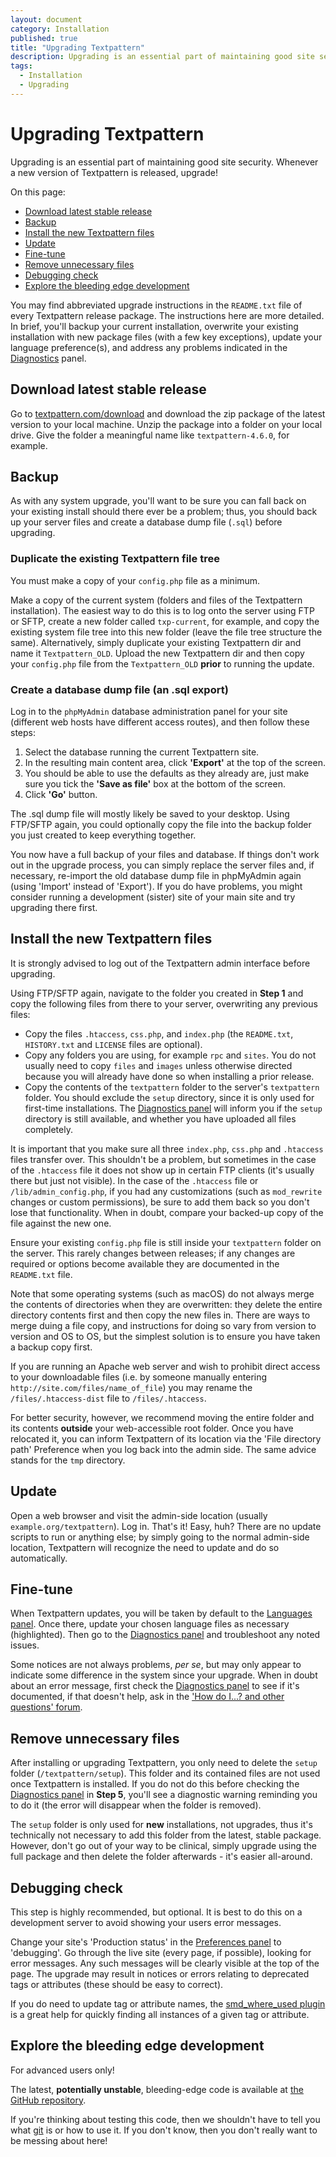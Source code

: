 ```yaml
---
layout: document
category: Installation
published: true
title: "Upgrading Textpattern"
description: Upgrading is an essential part of maintaining good site security. Whenever a new version of Textpattern is released, upgrade!
tags:
  - Installation
  - Upgrading
---
```


# Upgrading Textpattern

Upgrading is an essential part of maintaining good site security. Whenever a new version of Textpattern is released, upgrade!

On this page:

* [Download latest stable release](#download-latest-stable-release)
* [Backup](#backup)
* [Install the new Textpattern files](#install-the-new-textpattern-files)
* [Update](#update)
* [Fine-tune](#fine-tune)
* [Remove unnecessary files](#remove-unnecessary-files)
* [Debugging check](#debugging-check)
* [Explore the bleeding edge development](#explore-the-bleeding-edge-development)

You may find abbreviated upgrade instructions in the `README.txt` file of every Textpattern release package. The instructions here are more detailed. In brief, you'll backup your current installation, overwrite your existing installation with new package files (with a few key exceptions), update your language preference(s), and address any problems indicated in the [Diagnostics](http://docs.textpattern.io/administration/diagnostics-panel) panel.

## Download latest stable release

Go to [textpattern.com/download](http://textpattern.com/download) and download the zip package of the latest version to your local machine. Unzip the package into a folder on your local drive. Give the folder a meaningful name like `textpattern-4.6.0`, for example.

## Backup

As with any system upgrade, you'll want to be sure you can fall back on your existing install should there ever be a problem; thus, you should back up your server files and create a database dump file (`.sql`) before upgrading.

### Duplicate the existing Textpattern file tree

You must make a copy of your `config.php` file as a minimum.

Make a copy of the current system (folders and files of the Textpattern installation). The easiest way to do this is to log onto the server using FTP or SFTP, create a new folder called `txp-current`, for example, and copy the existing system file tree into this new folder (leave the file tree structure the same). Alternatively, simply duplicate your existing Textpattern dir and name it `Textpattern_OLD`. Upload the new Textpattern dir and then copy your `config.php` file from the `Textpattern_OLD` **prior** to running the update.

### Create a database dump file (an .sql export)

Log in to the `phpMyAdmin` database administration panel for your site (different web hosts have different access routes), and then follow these steps:

1. Select the database running the current Textpattern site.
2. In the resulting main content area, click **'Export'** at the top of the screen.
3. You should be able to use the defaults as they already are, just make sure you tick the **'Save as file'** box at the bottom of the screen.
4. Click **'Go'** button.

The .sql dump file will mostly likely be saved to your desktop. Using FTP/SFTP again, you could optionally copy the file into the backup folder you just created to keep everything together.

You now have a full backup of your files and database. If things don't work out in the upgrade process, you can simply replace the server files and, if necessary, re-import the old database dump file in phpMyAdmin again (using 'Import' instead of 'Export'). If you do have problems, you might consider running a development (sister) site of your main site and try upgrading there first.

## Install the new Textpattern files

It is strongly advised to log out of the Textpattern admin interface before upgrading.

Using FTP/SFTP again, navigate to the folder you created in **Step 1** and copy the following files from there to your server, overwriting any previous files:

* Copy the files `.htaccess`, `css.php`, and `index.php` (the `README.txt`, `HISTORY.txt` and `LICENSE` files are optional).
* Copy any folders you are using, for example `rpc` and `sites`. You do not usually need to copy `files` and `images` unless otherwise directed because you will already have done so when installing a prior release.
* Copy the contents of the `textpattern` folder to the server's `textpattern` folder. You should exclude the `setup` directory, since it is only used for first-time installations. The [Diagnostics panel](http://docs.textpattern.io/administration/diagnostics-panel) will inform you if the `setup` directory is still available, and whether you have uploaded all files completely.

It is important that you make sure all three `index.php`, `css.php` and `.htaccess` files transfer over. This shouldn't be a problem, but sometimes in the case of the `.htaccess` file it does not show up in certain FTP clients (it's usually there but just not visible). In the case of the `.htaccess` file or `/lib/admin_config.php`, if you had any customizations (such as `mod_rewrite` changes or custom permissions), be sure to add them back so you don't lose that functionality. When in doubt, compare your backed-up copy of the file against the new one.

Ensure your existing `config.php` file is still inside your `textpattern` folder on the server. This rarely changes between releases; if any changes are required or options become available they are documented in the `README.txt` file.

Note that some operating systems (such as macOS) do not always merge the contents of directories when they are overwritten: they delete the entire directory contents first and then copy the new files in. There are ways to merge duing a file copy, and instructions for doing so vary from version to version and OS to OS, but the simplest solution is to ensure you have taken a backup copy first.

If you are running an Apache web server and wish to prohibit direct access to your downloadable files (i.e. by someone manually entering `http://site.com/files/name_of_file`) you may rename the `/files/.htaccess-dist` file to `/files/.htaccess`.

For better security, however, we recommend moving the entire folder and its contents **outside** your web-accessible root folder. Once you have relocated it, you can inform Textpattern of its location via the 'File directory path' Preference when you log back into the admin side. The same advice stands for the `tmp` directory.

## Update

Open a web browser and visit the admin-side location (usually `example.org/textpattern`). Log in. That's it! Easy, huh? There are no update scripts to run or anything else; by simply going to the normal admin-side location, Textpattern will recognize the need to update and do so automatically.

## Fine-tune

When Textpattern updates, you will be taken by default to the [Languages panel](http://docs.textpattern.io/administration/languages-panel). Once there, update your chosen language files as necessary (highlighted). Then go to the [Diagnostics panel](http://docs.textpattern.io/administration/diagnostics-panel) and troubleshoot any noted issues.

Some notices are not always problems, *per se*, but may only appear to indicate some difference in the system since your upgrade. When in doubt about an error message, first check the [Diagnostics panel](http://docs.textpattern.io/administration/diagnostics-panel) to see if it's documented, if that doesn't help, ask in the ['How do I...? and other questions' forum](http://forum.textpattern.com).

## Remove unnecessary files

After installing or upgrading Textpattern, you only need to delete the `setup` folder (`/textpattern/setup`). This folder and its contained files are not used once Textpattern is installed. If you do not do this before checking the [Diagnostics panel](http://docs.textpattern.io/administration/diagnostics-panel) in **Step 5**, you'll see a diagnostic warning reminding you to do it (the error will disappear when the folder is removed).

The `setup` folder is only used for **new** installations, not upgrades, thus it's technically not necessary to add this folder from the latest, stable package. However, don't go out of your way to be clinical, simply upgrade using the full package and then delete the folder afterwards - it's easier all-around.

## Debugging check

This step is highly recommended, but optional. It is best to do this on a development server to avoid showing your users error messages.

Change your site's 'Production status' in the [Preferences panel](http://docs.textpattern.io/administration/preferences-panel) to 'debugging'. Go through the live site (every page, if possible), looking for error messages. Any such messages will be clearly visible at the top of the page. The upgrade may result in notices or errors relating to deprecated tags or attributes (these should be easy to correct).

If you do need to update tag or attribute names, the [smd_where_used plugin](http://forum.textpattern.com/viewtopic.php?id=27493) is a great help for quickly finding all instances of a given tag or attribute.

## Explore the bleeding edge development

For advanced users only!

The latest, **potentially unstable**, bleeding-edge code is available at [the GitHub repository](https://github.com/textpattern/textpattern).

If you're thinking about testing this code, then we shouldn't have to tell you what [git](http://git-scm.com) is or how to use it. If you don't know, then you don't really want to be messing about here!
